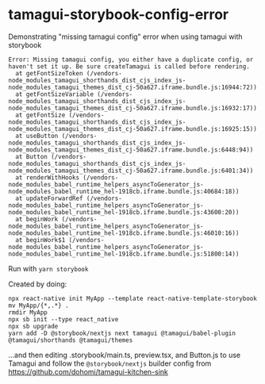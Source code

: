 # tamagui-storybook-config-error

Demonstrating "missing tamagui config" error when using tamagui with storybook

```
Error: Missing tamagui config, you either have a duplicate config, or haven't set it up. Be sure createTamagui is called before rendering.
  at getFontSizeToken (/vendors-node_modules_tamagui_shorthands_dist_cjs_index_js-node_modules_tamagui_themes_dist_cj-50a627.iframe.bundle.js:16944:72))
  at getFontSizeVariable (/vendors-node_modules_tamagui_shorthands_dist_cjs_index_js-node_modules_tamagui_themes_dist_cj-50a627.iframe.bundle.js:16932:17))
  at getFontSize (/vendors-node_modules_tamagui_shorthands_dist_cjs_index_js-node_modules_tamagui_themes_dist_cj-50a627.iframe.bundle.js:16925:15))
  at useButton (/vendors-node_modules_tamagui_shorthands_dist_cjs_index_js-node_modules_tamagui_themes_dist_cj-50a627.iframe.bundle.js:6448:94))
  at Button (/vendors-node_modules_tamagui_shorthands_dist_cjs_index_js-node_modules_tamagui_themes_dist_cj-50a627.iframe.bundle.js:6401:34))
  at renderWithHooks (/vendors-node_modules_babel_runtime_helpers_asyncToGenerator_js-node_modules_babel_runtime_hel-1918cb.iframe.bundle.js:40684:18))
  at updateForwardRef (/vendors-node_modules_babel_runtime_helpers_asyncToGenerator_js-node_modules_babel_runtime_hel-1918cb.iframe.bundle.js:43600:20))
  at beginWork (/vendors-node_modules_babel_runtime_helpers_asyncToGenerator_js-node_modules_babel_runtime_hel-1918cb.iframe.bundle.js:46010:16))
  at beginWork$1 (/vendors-node_modules_babel_runtime_helpers_asyncToGenerator_js-node_modules_babel_runtime_hel-1918cb.iframe.bundle.js:51800:14))
```

Run with `yarn storybook`

Created by doing:

```
npx react-native init MyApp --template react-native-template-storybook
mv MyApp/{*,.*} .
rmdir MyApp
npx sb init --type react_native
npx sb upgrade
yarn add -D @storybook/nextjs next tamagui @tamagui/babel-plugin @tamagui/shorthands @tamagui/themes
```

...and then editing .storybook/main.ts, preview.tsx, and Button.js to use Tamagui and follow the `@storybook/nextjs` builder config from https://github.com/dohomi/tamagui-kitchen-sink
